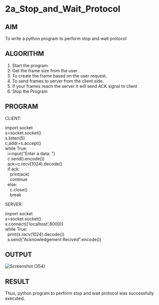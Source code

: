 # 2a_Stop_and_Wait_Protocol
## AIM 
To write a python program to perform stop and wait protocol
## ALGORITHM
1. Start the program.
2. Get the frame size from the user
3. To create the frame based on the user request.
4. To send frames to server from the client side.
5. If your frames reach the server it will send ACK signal to client
6. Stop the Program
## PROGRAM


CLIENT:

import socket  <br>
s=socket.socket() <br>
s.listen(5) <br>
c,addr=s.accept() <br>
while True:<br>
&nbsp;   i=input("Enter a data: ") <br>
&nbsp;   c.send(i.encode()) <br>
&nbsp;   ack=c.recv(1024).decode()<br>
&nbsp;   if ack:<br>
&nbsp;&nbsp;&nbsp;          print(ack)<br>
&nbsp;&nbsp;&nbsp;          continue<br>
&nbsp;   else:<br>
&nbsp;&nbsp;&nbsp;          c.close()<br>
&nbsp;&nbsp;&nbsp;          break<br>
    
SERVER:

import socket<br>
s=socket.socket()<br>
s.connect(('localhost',8000))<br>
while True:<br>
&nbsp;   print(s.recv(1024).decode())<br>
&nbsp;   s.send("Acknowledgement Recived".encode())<br>
 
## OUTPUT
![Screenshot (354)](https://github.com/user-attachments/assets/f90180ec-e279-45d4-991b-eab484bb1ab6)

## RESULT
Thus, python program to perform stop and wait protocol was successfully executed.

